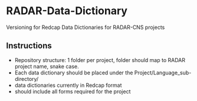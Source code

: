 # RADAR-Data-Dictionary
Versioning for Redcap Data Dictionaries for RADAR-CNS projects

Instructions
-------------
- Repository structure: 1 folder per project, folder should map to RADAR project name, snake case. 
- Each data dictionary should be placed under the Project/Language_sub-directory/
- data dictionaries currently in Redcap format
- should include all forms required for the project



